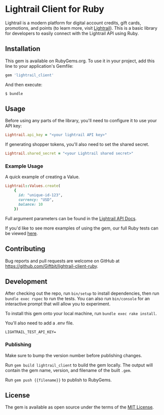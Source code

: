# Lightrail Client for Ruby
Lightrail is a modern platform for digital account credits, gift cards, promotions, and points (to learn more, visit [Lightrail](https://www.lightrail.com/)). This is a basic library for developers to easily connect with the Lightrail API using Ruby. 

## Installation
This gem is available on RubyGems.org. To use it in your project, add this line to your application's Gemfile:

```ruby
gem 'lightrail_client'
```

And then execute:

```
$ bundle
```

## Usage
Before using any parts of the library, you'll need to configure it to use your API key:

```ruby
Lightrail.api_key = "<your lightrail API key>"
```

If generating shopper tokens, you'll also need to set the shared secret.

```ruby
Lightrail.shared_secret = "<your Lightrail shared secret>"
```

### Example Usage
A quick example of creating a Value.
```ruby
Lightrail::Values.create(
    {
      id: "unique-id-123",
      currency: "USD",
      balance: 10
    })
```

Full argument parameters can be found in the [Lightrail API Docs](https://lightrailapi.docs.apiary.io/#introduction).

If you'd like to see more examples of using the gem, our full Ruby tests can be viewed [here](https://github.com/Giftbit/lightrail-client-ruby/tree/master/spec/resources).

## Contributing
Bug reports and pull requests are welcome on GitHub at https://github.com/Giftbit/lightrail-client-ruby.

## Development
After checking out the repo, run `bin/setup` to install dependencies, then run `bundle exec rspec` to run the tests. You can also run `bin/console` for an interactive prompt that will allow you to experiment.

To install this gem onto your local machine, run `bundle exec rake install`.

You'll also need to add a .env file.
```
LIGHTRAIL_TEST_API_KEY=
```

### Publishing

Make sure to bump the version number before publishing changes. 

Run `gem build lightrail_client` to build the gem locally. The output will contain the gem name, version, and filename of the built `.gem`. 

Run `gem push {{filename}}` to publish to RubyGems. 

## License

The gem is available as open source under the terms of the [MIT License](http://opensource.org/licenses/MIT).
